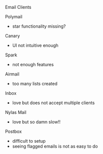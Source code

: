Email Clients

Polymail
- star functionality missing?

Canary
- UI not intuitive enough

Spark
- not enough features

Airmail
- too many lists created

Inbox
- love but does not accept multiple clients

Nylas Mail
- love but so damn slow!!

Postbox
- difficult to setup
- seeing flagged emails is not as easy to do
